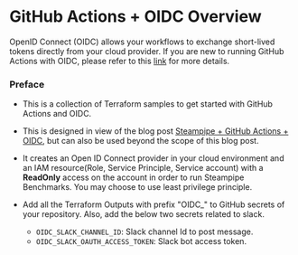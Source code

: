 # GitHub Actions + OIDC Overview

OpenID Connect (OIDC) allows your workflows to exchange short-lived tokens directly from your cloud provider.
If you are new to running GitHub Actions with OIDC, please refer to this [link](https://docs.github.com/en/actions/deployment/security-hardening-your-deployments/about-security-hardening-with-openid-connect) for more details.

### Preface

- This is a collection of Terraform samples to get started with GitHub Actions and OIDC.

- This is designed in view of the blog post [Steampipe + GitHub Actions + OIDC](https://steampipe.io/blog), but can also be used beyond the scope of this blog post.

- It creates an Open ID Connect provider in your cloud environment and an IAM resource(Role, Service Principle, Service account) with a **ReadOnly** access on the account in order to run Steampipe Benchmarks. You may choose to use least privilege principle.

- Add all the Terraform Outputs with prefix "OIDC\_" to GitHub secrets of your repository. Also, add the below two secrets related to slack.

  - `OIDC_SLACK_CHANNEL_ID`: Slack channel Id to post message.
  - `OIDC_SLACK_OAUTH_ACCESS_TOKEN`: Slack bot access token.
